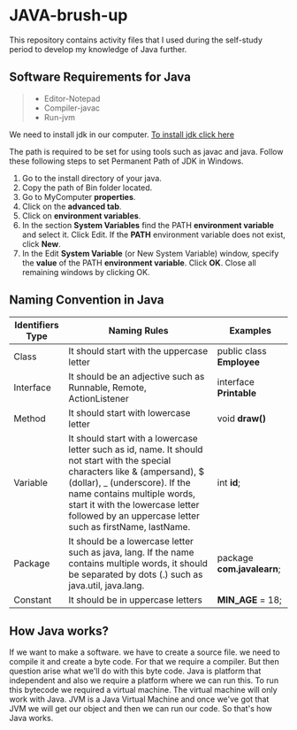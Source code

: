 # JAVA-brush-up
This repository contains activity files that I used during the self-study period to develop my knowledge of Java further.

## Software Requirements for Java
>* Editor-Notepad
>* Compiler-javac
>* Run-jvm

We need to install jdk in our computer.
[To install jdk click here ](https://www.oracle.com/java/technologies/downloads/)

The path is required to be set for using tools such as javac and java. Follow these following steps to set Permanent Path of JDK in Windows.
1. Go to the install directory of your java.
2. Copy the path of Bin folder located.
3. Go to MyComputer **properties**.
4. Click on the **advanced tab**.
5. Click on **environment variables**.
6. In the section **System Variables** find the PATH **environment variable** and select it. Click Edit. If the **PATH** environment variable does not exist, click **New**.
7. In the Edit **System Variable** (or New System Variable) window, specify the **value** of the PATH **environment variable**. Click **OK**. Close all remaining windows by clicking OK.

## Naming Convention in Java

| **Identifiers Type** | **Naming Rules**                                                                                                                                                                                                                                                                               | **Examples**            |
|----------------------|------------------------------------------------------------------------------------------------------------------------------------------------------------------------------------------------------------------------------------------------------------------------------------------------|-------------------------|
| Class                | It should start with the uppercase letter                                                                                                                                                                                                                                                      | public class **Employee**   |
| Interface            | It should be an adjective such as Runnable, Remote, ActionListener                                                                                                                                                                                                                             | interface **Printable**     |
| Method               | It should start with lowercase letter                                                                                                                                                                                                                                                          | void **draw()**             |
| Variable             | It should start with a lowercase letter such as id, name. It should not start with the special characters like & (ampersand), $ (dollar), _ (underscore). If the name contains multiple words, start it with the lowercase letter followed by an uppercase letter such as firstName, lastName. | int **id**;                 |
| Package              | It should be a lowercase letter such as java, lang. If the name contains multiple words, it should be separated by dots (.) such as java.util, java.lang.                                                                                                                                      | package **com.javalearn**; |
| Constant             | It should be in uppercase letters                                                                                                                                                                                                                                                              | **MIN_AGE** = 18;           |


## How Java works?

If we  want to make a software. we have to create a source file. we need to compile it and create a byte code. For that we require a compiler. But then question arise what we'll do with this byte code. Java is platform that independent and also we require a platform where we can run this. To run this bytecode we required a virtual  machine. The virtual machine will only work with Java. JVM is a Java Virtual Machine and once we've got that JVM we will get our object and then we can run our code. So that's how Java works.
